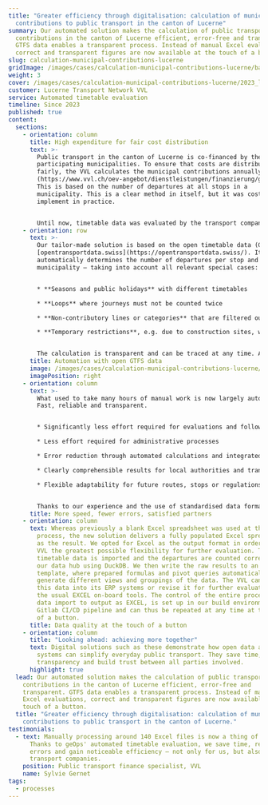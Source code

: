 ```yaml
---
title: "Greater efficiency through digitalisation: calculation of municipal
  contributions to public transport in the canton of Lucerne"
summary: Our automated solution makes the calculation of public transport
  contributions in the canton of Lucerne efficient, error-free and transparent.
  GTFS data enables a transparent process. Instead of manual Excel evaluations,
  correct and transparent figures are now available at the touch of a button.
slug: calculation-municipal-contributions-lucerne
gridImage: /images/cases/calculation-municipal-contributions-lucerne/bahnhofplatz_luzern.webp
weight: 3
cover: /images/cases/calculation-municipal-contributions-lucerne/2023_linie10-e-bus-eveline-beerkircher.jpg
customer: Lucerne Transport Network VVL
service: Automated timetable evaluation
timeline: Since 2023
published: true
content:
  sections:
    - orientation: column
      title: High expenditure for fair cost distribution
      text: >-
        Public transport in the canton of Lucerne is co-financed by the
        participating municipalities. To ensure that costs are distributed
        fairly, the VVL calculates the municipal contributions annually
        (https://www.vvl.ch/oev-angebot/dienstleistungen/finanzierung/gemeindebeitraege).
        This is based on the number of departures at all stops in a
        municipality. This is a clear method in itself, but it was costly to
        implement in practice.


        Until now, timetable data was evaluated by the transport companies, manually transferred to a template, sent to the VVL and checked there on a random basis. This process involved a great deal of effort for the transport companies and the VVL and was also prone to errors. The VVL therefore sought a solution to automate the process while increasing the quality and traceability of the results.
    - orientation: row
      text: >-
        Our tailor-made solution is based on the open timetable data (GTFS) from
        [opentransportdata.swiss](https://opentransportdata.swiss/). It
        automatically determines the number of departures per stop and
        municipality – taking into account all relevant special cases:


        * **Seasons and public holidays** with different timetables

        * **Loops** where journeys must not be counted twice

        * **Non-contributory lines or categories** that are filtered out

        * **Temporary restrictions**, e.g. due to construction sites, which are ignored


        The calculation is transparent and can be traced at any time. Anomalies and inconsistencies are automatically
      title: Automation with open GTFS data
      image: /images/cases/calculation-municipal-contributions-lucerne/vvl.png
      imagePosition: right
    - orientation: column
      text: >-
        What used to take many hours of manual work is now largely automated.
        Fast, reliable and transparent.


        * Significantly less effort required for evaluations and follow-up work

        * Less effort required for administrative processes

        * Error reduction through automated calculations and integrated quality assurance

        * Clearly comprehensible results for local authorities and transport companies

        * Flexible adaptability for future routes, stops or regulations


        Thanks to our experience and the use of standardised data formats, the project was completed with minimal effort and to the customer's complete satisfaction.
      title: More speed, fewer errors, satisfied partners
    - orientation: column
      text: Whereas previously a blank Excel spreadsheet was used at the start of the
        process, the new solution delivers a fully populated Excel spreadsheet
        as the result. We opted for Excel as the output format in order to give
        VVL the greatest possible flexibility for further evaluation. The
        timetable data is imported and the departures are counted correctly in
        our data hub using DuckDB. We then write the raw results to an Excel
        template, where prepared formulas and pivot queries automatically
        generate different views and groupings of the data. The VVL can import
        this data into its ERP systems or revise it for further evaluation using
        the usual EXCEL on-board tools. The control of the entire process, from
        data import to output as EXCEL, is set up in our build environment as a
        Gitlab CI/CD pipeline and can thus be repeated at any time at the touch
        of a button.
      title: Data quality at the touch of a button
    - orientation: column
      title: "Looking ahead: achieving more together"
      text: Digital solutions such as these demonstrate how open data and intelligent
        systems can simplify everyday public transport. They save time, increase
        transparency and build trust between all parties involved.
      highlight: true
  lead: Our automated solution makes the calculation of public transport
    contributions in the canton of Lucerne efficient, error-free and
    transparent. GTFS data enables a transparent process. Instead of manual
    Excel evaluations, correct and transparent figures are now available at the
    touch of a button.
  title: "Greater efficiency through digitalisation: calculation of municipal
    contributions to public transport in the canton of Lucerne."
testimonials:
  - text: Manually processing around 140 Excel files is now a thing of the past.
      Thanks to geOps' automated timetable evaluation, we save time, reduce
      errors and gain noticeable efficiency – not only for us, but also for the
      transport companies.
    position: Public transport finance specialist, VVL
    name: Sylvie Gernet
tags:
  - processes
---
```

